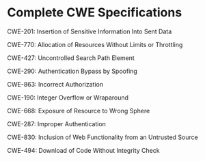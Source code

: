 

# Complete CWE Specifications

CWE-201: Insertion of Sensitive Information Into Sent Data

CWE-770: Allocation of Resources Without Limits or Throttling

CWE-427: Uncontrolled Search Path Element

CWE-290: Authentication Bypass by Spoofing

CWE-863: Incorrect Authorization

CWE-190: Integer Overflow or Wraparound

CWE-668: Exposure of Resource to Wrong Sphere

CWE-287: Improper Authentication

CWE-830: Inclusion of Web Functionality from an Untrusted Source

CWE-494: Download of Code Without Integrity Check